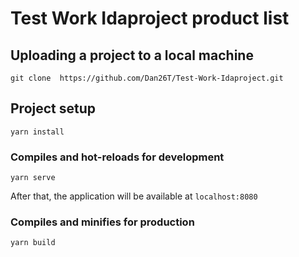 # Test Work Idaproject product list

## Uploading a project to a local machine
```
git clone  https://github.com/Dan26T/Test-Work-Idaproject.git
```

## Project setup
```
yarn install
```

### Compiles and hot-reloads for development
```
yarn serve
```
After that, the application will be available at `
localhost:8080
`

### Compiles and minifies for production
```
yarn build
```

